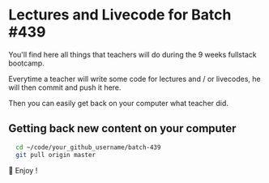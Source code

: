 # Lectures and Livecode for Batch #439

You'll find here all things that teachers will do during the 9 weeks fullstack bootcamp.

Everytime a teacher will write some code for lectures and / or livecodes, he will then commit and push it here.

Then you can easily get back on your computer what teacher did.

## Getting back new content on your computer

```bash
  cd ~/code/your_github_username/batch-439
  git pull origin master
```

🚀 Enjoy !
